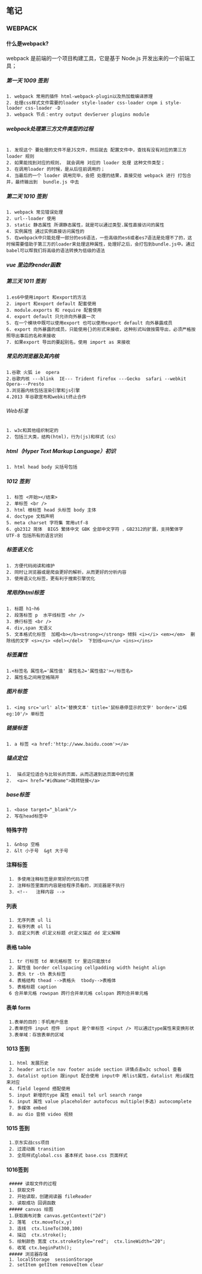 ## 笔记

### WEBPACK

#### 什么是webpack?

webpack 是前端的一个项目构建工具，它是基于 Node.js 开发出来的一个前端工具；

##### 第一天 1009 签到

    1. webpack 常用的插件 html-webpack-plugin以及热加载编译原理
    2. 处理css样式文件需要的loader style-loader css-loader cnpm i style-loader css-loader -D
    3. webpack 节点：entry output devServer plugins module

##### webpack处理第三方文件类型的过程

 ```

 1. 发现这个 要处理的文件不是JS文件，然后就去 配置文件中，查找有没有对应的第三方 loader 规则
 2. 如果能找到对应的规则， 就会调用 对应的 loader 处理 这种文件类型；
 3. 在调用loader 的时候，是从后往前调用的；
 4. 当最后的一个 loader 调用完毕，会把 处理的结果，直接交给 webpack 进行 打包合并，最终输出到  bundle.js 中去
 ```

##### 第二天 1010 签到

    1. webpack 常见错误处理
    2. url--loader 使用
    3. static 静态属性 所谓静态属性，就是可以通过类型.属性直接访问的属性
    4. 实例属性 通过实例直接访问属性的
    5. 在webpack中只能处理一部分的es6语法，一些高级的es6或者es7语法是处理不了的，这时候需要借助于第三方的loader来处理这种属性，处理好之后，会打包到bundle.js中。通过babel可以帮我们将高级的语法转换为低级的语法

##### vue 里边的render函数

##### 第三天 1011 签到

    1.es6中使用import 和export的方法
    2. import 和export default 配套使用
    3. module.exports 和 require 配套使用
    4. export default 只允许向外暴露一次
    5. 在一个模块中既可以使用export 也可以使用export default 向外暴露成员
    6. export 向外暴露的成员，只能使用{}的形式来接收，这种形式叫做按需导出，必须严格按照导出事后的名称来接收
    7. 如果export 导出的要起别名，使用 import as 来接收

##### 常见的浏览器及其内核

    1.谷歌 火狐 ie  opera 
    2.谷歌内核 ---blink  IE--- Trident firefox ---Gecko  safari --webkit Opera---Presto
    3.浏览器内核包括渲染引擎和js引擎
    4.2013 年谷歌宣布和webkit终止合作

###### Web标准

    1. w3c和其他组织制定的
    2. 包括三大类，结构(html)，行为(js)和样式（cs）

##### html（Hyper Text Markup Language）初识

    1. html head body 尖括号包括

##### 1012 签到

    1. 标签 <开始></结束>
    2. 单标签 <br />
    3. html 根标签 head 头标签 body 主体
    4. doctype 文档声明 
    5. meta charset 字符集 常用utf-8
    6. gb2312 简体  BIG5 繁体中文 GBK 全部中文字符 ，GB2312的扩展，支持繁体字  UTF-8 包括所有的语言识别

##### 标签语义化

    1. 方便代码阅读和维护
    2. 同时让浏览器或是爬虫更好的解析，从而更好的分析内容
    3. 使用语义化标签，更有利于搜索引擎优化

##### 常用的html标签

    1. 标题 h1~h6 
    2. 段落标签 p  水平线标签 <hr />
    3. 换行标签 <br />
    4. div,span 无语义
    5. 文本格式化标签  加粗<b></b><strong></strong> 倾斜 <i></i> <em></em>  删除线的文字 <s></s> <del></del>  下划线<u></u> <ins></ins> 

##### 标签属性

    1.<标签名 属性名='属性值' 属性名2='属性值2'></标签名>
    2. 属性名之间用空格隔开

##### 图片标签

    1. <img src='url' alt='替换文本' title='鼠标悬停显示的文字' border='边框 eg:10'/> 单标签

##### 链接标签

    1. a 标签 <a href:'http://www.baidu.coom'></a>

##### 锚点定位

    1.  描点定位适合与比较长的页面，从而迅速到达页面中的位置
    2.  <a>< href="#idName">跳转链接</a>

##### base标签

    1. <base target="_blank"/>
    2. 写在head标签中

#### 特殊字符

    1. &nbsp 空格
    2. &lt 小于号  &gt 大于号

#### 注释标签

     1. 多使用注释标签是非常好的代码习惯
     2. 注释标签里面的内容是给程序员看的，浏览器是不执行
     3. <!--   注释内容 -->

#### 列表

     1. 无序列表 ul li 
     2. 有序列表 ol li 
     3. 自定义列表 dl定义标题 dt定义描述 dd 定义解释

#### 表格 table

     1. tr 行标签 td 单元格标签 tr 里边只能放td
     2. 属性值 border cellspacing cellpadding width height align 
     3. 表头 tr -th 表头标签
     4. 表格结构 thead -->表格头  tbody-->表格体  
     5. 表格标题 caption 
     6 合并单元格 rowspan 跨行合并单元格 colspan 跨列合并单元格

#### 表单 form

     1.表单的目的：手机用户信息
     2.表单控件 input 控件  input 是个单标签 <input /> 可以通过type属性来变换形状
     3.表单域：存放表单的区域

#### 1013 签到

     1. html 发展历史
     2. header article nav footer aside section 详情点击w3c school 查看
     3. datalist option 跟input 配合使用 input中 用list属性，datalist 用id属性来对应
     4. field legend 搭配使用
     5. input 新增的type 属性 email tel url search range 
     6. input 属性 value placeholder autofocus multiple(多选) autocomplete
     7. 多媒体 embed 
     8. au dio 音频 video 视频
#### 1015 签到
     1.京东实战css项目
     2. 过渡动画 transition
     3. 全局样式global.css 基本样式 base.css 页面样式 
#### 1016签到
     ##### 读取文件的过程
     1. 获取文件 
     2. 开始读取，创建阅读器 fileReader 
     3. 读取成功 回调函数
     ##### canvas 绘图
     1.获取画布对象 canvas.getContext("2d")
     2. 落笔  ctx.moveTo(x,y)
     3. 连线  ctx.lineTo(300,100)
     4. 描边  ctx.stroke();
     5. 绘制颜色 宽度 ctx.strokeStyle="red";  ctx.lineWidth="20";
     6. 收笔 ctx.beginPath();
     ##### 浏览器存储
     1. localStorage  sessionStorage
     2. setItem getItem removeItem clear

     
